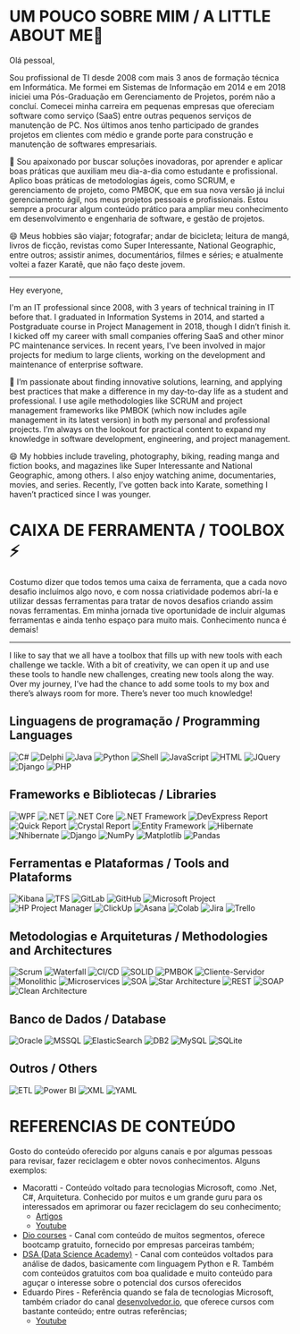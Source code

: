 # UM POUCO SOBRE MIM / A LITTLE ABOUT ME👋
Olá pessoal,

Sou profissional de TI desde 2008 com mais 3 anos de formação técnica em Informática. Me formei em Sistemas de Informação em 2014 e em 2018 iniciei uma Pós-Graduação em Gerenciamento de Projetos, porém não a concluí. Comecei minha carreira em pequenas empresas que ofereciam software como serviço (SaaS) entre outras pequenos serviços de manutenção de PC. Nos últimos anos tenho participado de grandes projetos em clientes com médio e grande porte para construção e manutenção de softwares empresariais.

💞️ Sou apaixonado por buscar soluções inovadoras, por aprender e aplicar boas práticas que auxiliam meu dia-a-dia como estudante e profissional. Aplico boas práticas de metodologias ágeis, como SCRUM, e gerenciamento de projeto, como PMBOK, que em sua nova versão já inclui gerenciamento ágil, nos meus projetos pessoais e profissionais. Estou sempre a procurar algum conteúdo prático para ampliar meu conhecimento em desenvolvimento e engenharia de software, e gestão de projetos. 

😄 Meus hobbies são viajar; fotografar; andar de bicicleta; leitura de mangá, livros de ficção, revistas como Super Interessante, National Geographic, entre outros; assistir animes, documentários, filmes e séries; e atualmente voltei a fazer Karatê, que não faço deste jovem. 

---------------------------------------------------------------------------------------------------------------------------------------------

Hey everyone,

I'm an IT professional since 2008, with 3 years of technical training in IT before that. I graduated in Information Systems in 2014, and started a Postgraduate course in Project Management in 2018, though I didn’t finish it. I kicked off my career with small companies offering SaaS and other minor PC maintenance services. In recent years, I’ve been involved in major projects for medium to large clients, working on the development and maintenance of enterprise software. 

💞️ I’m passionate about finding innovative solutions, learning, and applying best practices that make a difference in my day-to-day life as a student and professional. I use agile methodologies like SCRUM and project management frameworks like PMBOK (which now includes agile management in its latest version) in both my personal and professional projects. I’m always on the lookout for practical content to expand my knowledge in software development, engineering, and project management.

😄 My hobbies include traveling, photography, biking, reading manga and fiction books, and magazines like Super Interessante and National Geographic, among others. I also enjoy watching anime, documentaries, movies, and series. Recently, I’ve gotten back into Karate, something I haven’t practiced since I was younger.

# CAIXA DE FERRAMENTA / TOOLBOX ⚡
Costumo dizer que todos temos uma caixa de ferramenta, que a cada novo desafio incluímos algo novo, e com nossa criatividade podemos abrí-la e utilizar dessas ferramentas para tratar de novos desafios criando assim novas ferramentas. Em minha jornada tive oportunidade de incluir algumas ferramentas e ainda tenho espaço para muito mais. Conhecimento nunca é demais!

---------------------------------------------------------------------------------------------------------------------------------------------

I like to say that we all have a toolbox that fills up with new tools with each challenge we tackle. With a bit of creativity, we can open it up and use these tools to handle new challenges, creating new tools along the way. Over my journey, I’ve had the chance to add some tools to my box and there’s always room for more. There’s never too much knowledge!

## Linguagens de programação / Programming Languages
![C#](https://img.shields.io/badge/C%23-%23239120.svg?style=flat&logo=csharp&logoColor=white)
![Delphi](https://img.shields.io/badge/Delphi-%2300599C.svg?style=flat&logo=delphi&logoColor=white)
![Java](https://img.shields.io/badge/Java-%23F80000.svg?style=flat&logo=java&logoColor=white)
![Python](https://img.shields.io/badge/Python-%2328A745.svg?style=flat&logo=python&logoColor=white)
![Shell](https://img.shields.io/badge/Shell-%234EAA25.svg?style=flat&logo=gnubash&logoColor=white)
![JavaScript](https://img.shields.io/badge/JavaScript-%23F7DF1C.svg?style=flat&logo=javascript&logoColor=black)
![HTML](https://img.shields.io/badge/HTML-%23E34F26.svg?style=flat&logo=html5&logoColor=white)
![JQuery](https://img.shields.io/badge/jQuery-%23076D8D.svg?style=flat&logo=jquery&logoColor=white)
![Django](https://img.shields.io/badge/Django-%23092E20.svg?style=flat&logo=django&logoColor=white)
![PHP](https://img.shields.io/badge/PHP-%23777BB4.svg?style=flat&logo=php&logoColor=white)

## Frameworks e Bibliotecas / Libraries
![WPF](https://img.shields.io/badge/WPF-%23397B68.svg?style=flat&logo=.net&logoColor=white)
![.NET](https://img.shields.io/badge/.NET-%235C2D91.svg?style=flat&logo=.net&logoColor=white)
![.NET Core](https://img.shields.io/badge/.NET%20Core-%23007ACC.svg?style=flat&logo=.net&logoColor=white)
![.NET Framework](https://img.shields.io/badge/.NET%20Framework-%235C2D91.svg?style=flat&logo=.net&logoColor=white)
![DevExpress Report](https://img.shields.io/badge/DevExpress%20Report-%23325F9B.svg?style=flat&logo=devexpress&logoColor=white)
![Quick Report](https://img.shields.io/badge/Quick%20Report-%231E7F82.svg?style=flat&logo=quickreport&logoColor=white)
![Crystal Report](https://img.shields.io/badge/Crystal%20Report-%230F7E9A.svg?style=flat&logo=crystal-reports&logoColor=white)
![Entity Framework](https://img.shields.io/badge/Entity%20Framework-%23238E8F.svg?style=flat&logo=.net&logoColor=white)
![Hibernate](https://img.shields.io/badge/Hibernate-%235B4F4F.svg?style=flat&logo=hibernate&logoColor=white)
![Nhibernate](https://img.shields.io/badge/NHibernate-%235B4F4F.svg?style=flat&logo=nhibernate&logoColor=white)
![Django](https://img.shields.io/badge/Django-%23092E20.svg?style=flat&logo=django&logoColor=white)
![NumPy](https://img.shields.io/badge/NumPy-%FF4F4F.svg?style=flat&logo=numpy&logoColor=white)
![Matplotlib](https://img.shields.io/badge/Matplotlib-%230F4B7F.svg?style=flat&logo=matplotlib&logoColor=white)
![Pandas](https://img.shields.io/badge/Pandas-%23150458.svg?style=flat&logo=pandas&logoColor=white)

## Ferramentas e Plataformas / Tools and Plataforms
![Kibana](https://img.shields.io/badge/Kibana-%23000000.svg?style=flat&logo=kibana&logoColor=white)
![TFS](https://img.shields.io/badge/TFS-%23520F41.svg?style=flat&logo=tfs&logoColor=white)
![GitLab](https://img.shields.io/badge/GitLab-%23FFFFFF.svg?style=flat&logo=gitlab&logoColor=Orange)
![GitHub](https://img.shields.io/badge/GitHub-%23121011.svg?style=flat&logo=github&logoColor=white)
![Microsoft Project](https://img.shields.io/badge/Microsoft%20Project-%230A3B72.svg?style=flat&logo=microsoft-project&logoColor=white)
![HP Project Manager](https://img.shields.io/badge/HP%20Project%20Manager-%23F7B700.svg?style=flat&logo=hp&logoColor=white)
![ClickUp](https://img.shields.io/badge/ClickUp-%23FFFFFF.svg?style=flat&logo=clickup&logoColor=%234C8BF5)
![Asana](https://img.shields.io/badge/Asana-%23FFFFFF.svg?style=flat&logo=asana&logoColor=red)
![Colab](https://img.shields.io/badge/Google%20Colab-%234C8BF5.svg?style=flat&logo=googlecolab&logoColor=white)
![Jira](https://img.shields.io/badge/Jira-%23007ACC.svg?logo=jira&logoColor=white)
![Trello](https://img.shields.io/badge/Trello-%23007ACC.svg?logo=trello&logoColor=white)

## Metodologias e Arquiteturas / Methodologies and Architectures
![Scrum](https://img.shields.io/badge/Scrum-%23000F27.svg?style=flat&logo=scrum&logoColor=white)
![Waterfall](https://img.shields.io/badge/Waterfall-%238A2C2D.svg?style=flat&logo=waterfall&logoColor=white)
![CI/CD](https://img.shields.io/badge/CI%2FCD-%23000000.svg?style=flat&logo=ci-cd&logoColor=white)
![SOLID](https://img.shields.io/badge/SOLID-%234C4C4C.svg?style=flat&logo=solid&logoColor=white)
![PMBOK](https://img.shields.io/badge/PMBOK-%23D0B700.svg?style=flat&logo=pmbo&logoColor=white)
![Cliente-Servidor](https://img.shields.io/badge/Client--Server-%23008CBA.svg?style=flat&logo=client-server&logoColor=white)
![Monolithic](https://img.shields.io/badge/Monolithic-%23000000.svg?style=flat&logo=monolithic&logoColor=white)
![Microservices](https://img.shields.io/badge/Microservices-%2300A3E0.svg?style=flat&logo=microservices&logoColor=white)
![SOA](https://img.shields.io/badge/SOA-%234F5F73.svg?style=flat&logo=soa&logoColor=white)
![Star Architecture](https://img.shields.io/badge/Star%20Architecture-%23F9B233.svg?style=flat&logo=star-architecture&logoColor=white)
![REST](https://img.shields.io/badge/REST-%2367D1F5.svg?style=flat&logo=rest&logoColor=white)
![SOAP](https://img.shields.io/badge/SOAP-%234C79A5.svg?style=flat&logo=soap&logoColor=white)
![Clean Architecture](https://img.shields.io/badge/Clean%20Architecture-%23FFFFFF.svg?style=flat&logo=architecture&logoColor=%234C8BF5)

## Banco de Dados / Database
![Oracle](https://img.shields.io/badge/Oracle-%23F80000.svg?style=flat&logo=oracle&logoColor=white)
![MSSQL](https://img.shields.io/badge/MSSQL-%234B1E6D.svg?style=flat&logo=microsoftsqlserver&logoColor=white)
![ElasticSearch](https://img.shields.io/badge/ElasticSearch-%23000000.svg?style=flat&logo=elasticsearch&logoColor=white)
![DB2](https://img.shields.io/badge/DB2-%23007D7D.svg?style=flat&logo=db2&logoColor=white)
![MySQL](https://img.shields.io/badge/MySQL-%2300A3E0.svg?style=flat&logo=mysql&logoColor=white)
![SQLite](https://img.shields.io/badge/SQLite-%230003C3.svg?style=flat&logo=sqlite&logoColor=white)

## Outros / Others
![ETL](https://img.shields.io/badge/ETL-%2338A1D7.svg?style=flat&logo=etl&logoColor=white)
![Power BI](https://img.shields.io/badge/Power%20BI-%23F2C300.svg?style=flat&logo=powerbi&logoColor=black)
![XML](https://img.shields.io/badge/XML-%2300A1E0.svg?style=flat&logo=xml&logoColor=white)
![YAML](https://img.shields.io/badge/YAML-%233D6C6C.svg?style=flat&logo=yaml&logoColor=white)

# REFERENCIAS DE CONTEÚDO
Gosto do conteúdo oferecido por alguns canais e por algumas pessoas para revisar, fazer reciclagem e obter novos conhecimentos. Alguns exemplos:
- Macoratti - Conteúdo voltado para tecnologias Microsoft, como .Net, C#, Arquitetura. Conhecido por muitos e um grande guru para os interessados em aprimorar ou fazer reciclagem do seu conhecimento;
  - [Artigos](https://macoratti.net/)
  - [Youtube](https://www.youtube.com/@josecarlosmacoratti)
- [Dio courses](https://www.dio.me/en) - Canal com conteúdo de muitos segmentos, oferece bootcamp gratuito, fornecido por empresas parceiras também;
- [DSA (Data Science Academy)](https://blog.dsacademy.com.br/) - Canal com conteúdos voltados para análise de dados, basicamente com linguagem Python e R. Também com conteúdos gratuitos com boa qualidade e muito conteúdo para aguçar o interesse sobre o potencial dos cursos oferecidos
- Eduardo Pires - Referência quando se fala de tecnologias Microsoft, também criador do canal [desenvolvedor.io](https://desenvolvedor.io/), que oferece cursos com bastante conteúdo; entre outras referências;
  - [Youtube](https://www.youtube.com/@desenvolvedorio)
 

<!--
- 👋 Hi, I’m @engqroz-io
- 👀 I’m interested in ...
- 🌱 I’m currently learning ...
- 💞️ I’m looking to collaborate on ...
- 📫 How to reach me ...
- 😄 Pronouns: ...
- ⚡ Fun fact: ...

engqroz-io/engqroz-io is a ✨ special ✨ repository because its `README.md` (this file) appears on your GitHub profile.
You can click the Preview link to take a look at your changes.
--->
